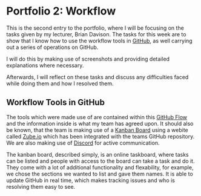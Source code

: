# Portfolio 2: Workflow

This is the second entry to the portfolio, where I will be focusing on the tasks given by my lecturer, Brian Davison.
The tasks for this week are to show that I know how to use the workflow tools in [GitHub](https://github.com/), 
as well carrying out a series of operations on GitHub.

I will do this by making use of screenshots and providing detailed explanations where necessary. 

Afterwards, I will reflect on these tasks and discuss any difficulties faced while doing them and how I resolved them.

## Workflow Tools in GitHub

The tools which were made use of are contained within this [GitHub Flow](https://docs.github.com/en/get-started/quickstart/github-flow) 
and the information inside is what my team has agreed upon. It should also be known, that the team is making use of a [Kanban Board](https://www.atlassian.com/agile/kanban/boards)
using a webite called [Zube.io](https://zube.io/docs) which has been integrated with the teams GitHub repository. We are also making use of [Discord](https://www.discord.com) for active communication.

The kanban board, described simply, is an online taskboard, where tasks can be listed and people with access to the board can take a task and do it.
They come with a lot of additional functionality and flexability, for example, we chose the sections we wanted to list and gave them names. It is able
to update GitHub in real time, which makes tracking issues and who is resolving them easy to see.